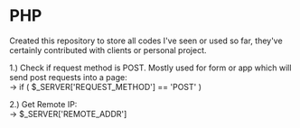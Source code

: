 # PHP
Created this repository to store all codes I've seen or used so far, they've certainly contributed with clients or personal project.


1.) Check if request method is POST. Mostly used for form or app which will send post requests into a page: <br>
  -> if ( $_SERVER['REQUEST_METHOD'] == 'POST' )

2.) Get Remote IP: <br>
  -> $_SERVER['REMOTE_ADDR']
